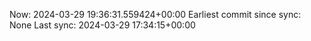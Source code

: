 Now: 2024-03-29 19:36:31.559424+00:00 Earliest commit since sync: None Last sync: 2024-03-29 17:34:15+00:00
